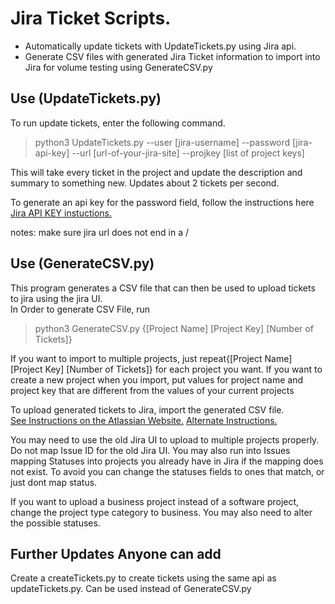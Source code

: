 # Jira Ticket Scripts.
* Automatically update tickets with UpdateTickets.py using Jira api.
* Generate CSV files with generated Jira Ticket information to import into Jira for volume testing using GenerateCSV.py



## Use (UpdateTickets.py)
To run update tickets, enter the following command.  
>python3 UpdateTickets.py --user [jira-username] --password [jira-api-key] --url [url-of-your-jira-site] --projkey [list of project keys]

This will take every ticket in the project and update the description and summary to something new.  Updates about 2 tickets per second.

To generate an api key for the password field, follow the instructions here [Jira API KEY instuctions.](https://support.atlassian.com/atlassian-account/docs/manage-api-tokens-for-your-atlassian-account/)

notes: make sure jira url does not end in a /


## Use (GenerateCSV.py)
This program generates a CSV file that can then be used to upload tickets to jira using the jira UI. <br />
In Order to generate CSV File, run 
>python3 GenerateCSV.py {[Project Name] [Project Key] [Number of Tickets]}

If you want to import to multiple projects, just repeat{[Project Name] [Project Key] [Number of Tickets]} for each project you want.  If you want to create a new project when you import, put values for project name and project key that are different from the values of your current projects <br />

To upload generated tickets to Jira, import the generated CSV file.  
[See Instructions on the Atlassian Website.](https://support.atlassian.com/jira-cloud-administration/docs/import-data-from-a-csv-file/)
[Alternate Instructions.](https://support.atlassian.com/jira-software-cloud/docs/import-data-to-a-software-project-using-a-csv-file/) <br />

You may need to use the old Jira UI to upload to multiple projects properly.  Do not map Issue ID for the old Jira UI.   You may also run into Issues mapping Statuses into projects you already have in Jira if the mapping does not exist.  To avoid you can change the statuses fields to ones that match, or just dont map status.

If you want to upload a business project instead of a software project, change the project type category to business.  You may also need to alter the possible statuses.

## Further Updates Anyone can add
Create a createTickets.py to create tickets using the same api as updateTickets.py.  Can be used instead of GenerateCSV.py